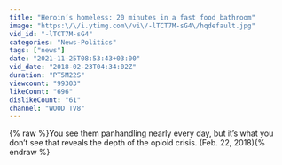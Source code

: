 ```yaml
---
title: "Heroin’s homeless: 20 minutes in a fast food bathroom"
image: "https:\/\/i.ytimg.com\/vi\/-lTCT7M-sG4\/hqdefault.jpg"
vid_id: "-lTCT7M-sG4"
categories: "News-Politics"
tags: ["news"]
date: "2021-11-25T08:53:43+03:00"
vid_date: "2018-02-23T04:34:02Z"
duration: "PT5M22S"
viewcount: "99303"
likeCount: "696"
dislikeCount: "61"
channel: "WOOD TV8"
---
```

{% raw %}You see them panhandling nearly every day, but it’s what you don’t see that reveals the depth of the opioid crisis. (Feb. 22, 2018){% endraw %}
